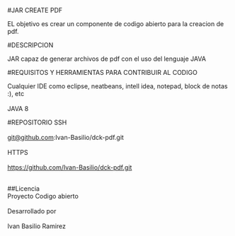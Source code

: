 #JAR CREATE PDF

EL objetivo es crear un componente de codigo abierto para la creacion de pdf.

#DESCRIPCION

JAR capaz de generar archivos de pdf con el uso del lenguaje JAVA

#REQUISITOS Y HERRAMIENTAS PARA CONTRIBUIR AL CODIGO

Cualquier IDE como eclipse, neatbeans, intell idea, notepad, block de notas :), etc
<br><br>
JAVA 8

#REPOSITORIO
SSH
<br><br>
<a href="git@github.com:Ivan-Basilio/dck-pdf.git" target="_blank"> git@github.com:Ivan-Basilio/dck-pdf.git </a>
<br><br>
HTTPS
<br><br>
<a href="https://github.com/Ivan-Basilio/dck-pdf.git" target="_blank">https://github.com/Ivan-Basilio/dck-pdf.git</a>
<br><br>

##Licencia	
Proyecto Codigo abierto
<br><br>
Desarrollado por 
<br><br>
Ivan Basilio Ramirez